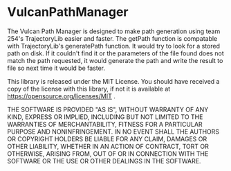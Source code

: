 # VulcanPathManager
The Vulcan Path Manager is designed to make path generation using team 254's TrajectoryLib easier and faster. The getPath function is compatable with TrajectoryLib's generatePath function. It would try to look for a stored path on disk. If it couldn't find it or the parameters of the file found does not match the path requested, it would generate the path and write the result to file so next time it would be faster.

This library is released under the MIT License. You should have received a copy of the license with this library, if not it is available at https://opensource.org/licenses/MIT .

THE SOFTWARE IS PROVIDED "AS IS", WITHOUT WARRANTY OF ANY KIND, EXPRESS OR IMPLIED, INCLUDING BUT NOT LIMITED TO THE WARRANTIES OF MERCHANTABILITY, FITNESS FOR A PARTICULAR PURPOSE AND NONINFRINGEMENT. IN NO EVENT SHALL THE AUTHORS OR COPYRIGHT HOLDERS BE LIABLE FOR ANY CLAIM, DAMAGES OR OTHER LIABILITY, WHETHER IN AN ACTION OF CONTRACT, TORT OR OTHERWISE, ARISING FROM, OUT OF OR IN CONNECTION WITH THE SOFTWARE OR THE USE OR OTHER DEALINGS IN THE SOFTWARE.
